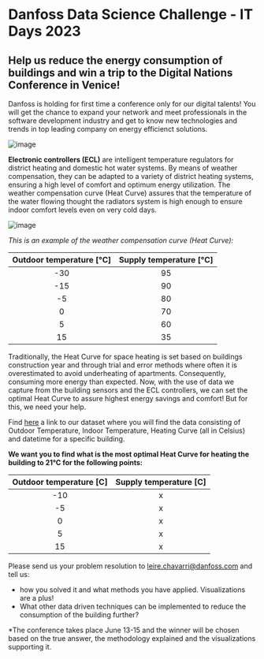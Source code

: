 # Danfoss Data Science Challenge - IT Days 2023


## Help us reduce the energy consumption of buildings and win a trip to the Digital Nations Conference in Venice!

Danfoss is holding for first time a conference only for our digital talents! You will get the chance to expand your network and meet professionals in the software development industry and get to know new technologies and trends in top leading company on energy efficienct solutions. 

![image](https://user-images.githubusercontent.com/63345770/222718762-f48361fd-9189-41b1-826d-e83a83edee10.png)

**Electronic controllers (ECL)** are intelligent temperature regulators for district heating and domestic hot water systems. By means of weather compensation, they can be adapted to a variety of district heating systems, ensuring a high level of comfort and optimum energy utilization. 
The weather compensation curve (Heat Curve) assures that the temperature of the water flowing thought the radiators system is high enough to ensure indoor comfort levels even on very cold days.


![image](https://user-images.githubusercontent.com/63345770/222718952-3f37ba2f-b4aa-4f07-bc28-1b1a6c8f49b2.png)



*This is an example of the weather compensation curve (Heat Curve):*

|Outdoor temperature [°C] | Supply temperature [°C]  |   
| :---:   | :---: |
| -30 | 95   | 
| -15 | 90   | 
| -5 | 80   | 
| 0 | 70   | 
| 5 | 60   | 
| 15 | 35   | 


Traditionally, the Heat Curve for space heating is set based on buildings construction year and through trial and error methods where often it is overestimated to avoid underheating of apartments. Consequently, consuming more energy than expected.
Now, with the use of data we capture from the building sensors and the ECL controllers, we can set the optimal Heat Curve to assure highest energy savings and comfort! But for this, we need your help. 

Find [here](challenge_data.csv) a link to our dataset where you will find the data consisting of Outdoor Temperature, Indoor Temperature, Heating Curve (all in Celsius) and datetime for a specific building.

**We want you to find what is the most optimal Heat Curve for heating the building to 21°C for the following points:**
	
|Outdoor temperature [C] | Supply temperature [C]  |   
| :---:   | :---: |
| -10 | x   | 
| -5 | x  | 
| 0 | x   | 
| 5 | x  | 
| 15 | x   | 



Please send us your problem resolution to leire.chavarri@danfoss.com and tell us:
- how you solved it and what methods you have applied. Visualizations are a plus!
- What other data driven techniques can be implemented to reduce the consumption of the building further?

*The conference takes place June 13-15 and the winner will be chosen based on the true answer, the methodology explained and the visualizations supporting it.







